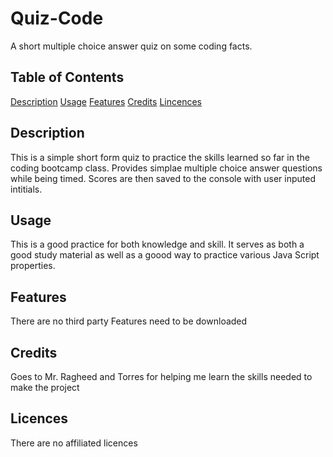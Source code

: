 # Quiz-Code
A short multiple choice answer quiz on some coding facts.

## Table of Contents
[Description](#description)
[Usage](#usage)
[Features](#features)
[Credits](#credits)
[Lincences](#licences)

## Description
This is a simple short form quiz to practice the skills learned so far in the coding bootcamp class. Provides simplae multiple choice answer questions while being timed. Scores are then saved to the console with user inputed intitials.

## Usage
This is a good practice for both knowledge and skill. It serves as both a good study material as well as a goood way to practice various Java Script properties.

## Features
There are no third party Features need to be downloaded 

## Credits
Goes to Mr. Ragheed and Torres for helping me learn the skills needed to make the project

## Licences
There are no affiliated licences
